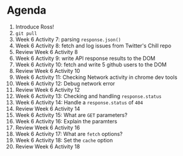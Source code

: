 # Agenda

1. Introduce Ross!
1. `git pull`
1. Week 6 Activity 7: parsing `response.json()`
1. Week 6 Activity 8: fetch and log issues from Twitter's Chill repo
1. Review Week 6 Activity 8
1. Week 6 Activity 9: write API response results to the DOM
1. Week 6 Activity 10: fetch and write 5 github users to the DOM
1. Review Week 6 Activity 10
1. Week 6 Activity 11: Checking Network activity in chrome dev tools
1. Week 6 Activity 12: Debug network error
1. Review Week 6 Activity 12
1. Week 6 Activity 13: Checking and handling `response.status`
1. Week 6 Activity 14: Handle a `response.status` of `404`
1. Review Week 6 Activity 14
1. Week 6 Activity 15: What are `GET` parameters?
1. Week 6 Activity 16: Explain the paramters
1. Review Week 6 Activity 16
1. Week 6 Activity 17: What are `fetch` options?
1. Week 6 Activity 18: Set the `cache` option
1. Review Week 6 Activity 18
